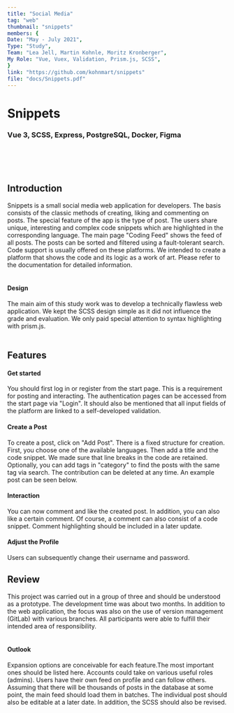 ```yaml
---
title: "Social Media"
tag: "web"
thumbnail: "snippets"
members: {
Date: "May - July 2021", 
Type: "Study",
Team: "Lea Jell, Martin Kohnle, Moritz Kronberger",
My Role: "Vue, Vuex, Validation, Prism.js, SCSS",
}
link: "https://github.com/kohnmart/snippets"
file: "docs/Snippets.pdf"
---
```


# Snippets

### Vue 3, SCSS, Express, PostgreSQL, Docker, Figma <br /> <br />

<team :members="members" :link="link" :doc="file"></team>

<br /> <br />

<image-loader height="large_wide" image="dev/snippets/title"></image-loader>

## Introduction

Snippets is a small social media web application for developers. The basis consists of the classic methods of creating, liking and commenting on posts. The special feature of the app is the type of post. The users share unique, interesting and complex code snippets which are highlighted in the corresponding language. The main page "Coding Feed" shows the feed of all posts. The posts can be sorted and filtered using a fault-tolerant search. Code support is usually offered on these platforms. We intended to create a platform that shows the code and its logic as a work of art. Please refer to the documentation for detailed information.  <br /> <br />

#### Design

The main aim of this study work was to develop a technically flawless web application. We kept the SCSS design simple as it did not influence the grade and evaluation. We only paid special attention to syntax highlighting with prism.js. <br /> <br />

## Features

#### Get started

You should first log in or register from the start page. This is a requirement for posting and interacting. The authentication pages can be accessed
from the start page via "Login". It should also be mentioned that all input fields of the platform are linked to a self-developed validation.

<image-loader height="medium_portrait" image="dev/snippets/login"></image-loader>

#### Create a Post

To create a post, click on "Add Post". There is a fixed structure for creation. First, you choose one of the available languages. Then add a title and the code snippet. We made sure that line breaks in the code are retained. Optionally, you can add tags in "category" to find the posts with the same tag via search.
The contribution can be deleted at any time. An example post can be seen below.

<image-loader height="medium_wide" image="dev/snippets/first"></image-loader>

#### Interaction<br />

You can now comment and like the created post. In addition, you can also like a certain comment. Of course, a comment can also consist of a code snippet. Comment highlighting should be included in a later update.

<image-loader height="medium_wide" image="dev/snippets/comment"></image-loader>

#### Adjust the Profile

Users can subsequently change their username and password.

<image-loader height="medium_wide" image="dev/snippets/profile"></image-loader>

## Review <br />

This project was carried out in a group of three and should be understood as a prototype. The development time was about two months. In addition to the web application, the focus was also on the use of version management (GitLab) with various branches. All participants were able to fulfill their intended area of responsibility.
<br /> <br />

#### Outlook <br />

Expansion options are conceivable for each feature.The most important ones should be listed here. Accounts could take on various useful roles (admins). Users have their own feed on profile and can follow others. Assuming that there will be thousands of posts in the database at some point, the main feed should load them in batches. The individual post should also be editable at a later date. In addition, the SCSS should also be revised.
